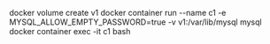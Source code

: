 docker volume create v1
docker container run --name c1 -e MYSQL_ALLOW_EMPTY_PASSWORD=true -v v1:/var/lib/mysql mysql
docker container exec -it c1 bash